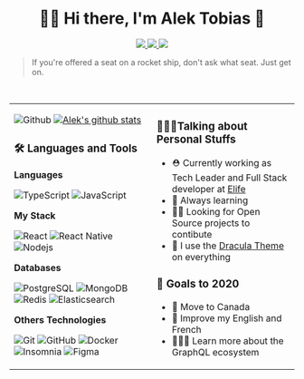 

<h1 align="center">👋🏻 Hi there, I'm Alek Tobias 🚀</h1>
<p align="center">
<a href="https://github.com/alektobias" alt="Github">
  <img src="https://img.shields.io/badge/-Github-000?style=flat&logo=Github&logoColor=white" />
</a>
<a href="https://www.linkedin.com/in/alek-tobias-barreira-lima-754395157/" alt="LinkedIn">
  <img src="https://img.shields.io/badge/-LinkedIn-blue?style=flat&logo=Linkedin&logoColor=white" />
</a>
<a href="mailto:alektobias@gmail.com" alt="Gmail">
  <img src="https://img.shields.io/badge/-Gmail-c14438?style=flat&logo=Gmail&logoColor=white" />
</a>

<!-- [![Discord](https://img.shields.io/badge/-Discord-000000?style=flat&logo=Discord&link=https://github.com/alektobias/)](https://github.com/alektobias/) -->
</p>

> If you're offered a seat on a rocket ship, don't ask what seat. Just get on.

&nbsp;
<table >

  <td width="50%" style="border: 0;">
  <img  alt="Github" src="https://raw.githubusercontent.com/onimur/.github/master/.resources/git-header.svg" />
  <a href="https://github.com/alekotibas">
    <img  alt="Alek's github stats" src="https://github-readme-stats.vercel.app/api?username=alektobias&show_icons=true&hide_border=true" />
  </a>

  ###  🛠 Languages and Tools

 <strong>Languages</strong>

  <img src="https://img.shields.io/badge/-TypeScript-294E80?style=flat&logo=typescript&link=https://github.com/alektobias/" alt="TypeScript" /> 

  <img src="https://img.shields.io/badge/-JavaScript-black?style=flat&logo=javascript&link=https://github.com/alektobias/" alt="JavaScript" /> 
  
 <strong>My Stack</strong>


  <img src="https://img.shields.io/badge/-React-black?style=flat&logo=react&link=https://github.com/alektobias" alt="React" /> 
  <img src="https://img.shields.io/badge/-React%20Native-black?style=flat&logo=react" alt="React Native" /> 
  <img src="https://img.shields.io/badge/-Nodejs-black?style=flat&logo=Node.js&link=https://github.com/alektobias/" alt="Nodejs" /> 

  <strong>Databases</strong>

  <img src="https://img.shields.io/badge/-PostgreSQL-316192?style=flat&logo=postgresql&link=https://github.com/alektobias/" alt="PostgreSQL" /> 
  <img src="https://img.shields.io/badge/-MongoDB-black?style=flat&logo=mongodb&link=https://github.com/alektobias/" alt="MongoDB" /> 
  <img src="https://img.shields.io/badge/-Redis-D22E26?style=flat&logo=redis&logoColor=white&link=https://github.com/alektobias/" alt="Redis" /> 
  <img src="https://img.shields.io/badge/-Elasticsearch-06A5DD?style=flat&logo=elasticsearch&link=https://github.com/alektobias/" alt="Elasticsearch" /> 

  <strong>Others Technologies</strong>

  <img src="https://img.shields.io/badge/-Git-black?style=flat&logo=git&link=https://github.com/alektobias/" alt="Git" /> 
  <img src="https://img.shields.io/badge/-GitHub-181717?style=flat&logo=github&link=https://github.com/alektobias/" alt="GitHub" /> 
  <img src="https://img.shields.io/badge/-Docker-black?style=flat&logo=docker&link=https://github.com/alektobias/" alt="Docker" /> 
  <img src="https://img.shields.io/badge/-Insomnia-5849BE?style=flat&logo=Insomnia&link=https://github.com/alektobias/" alt="Insomnia" /> 
  <img src="https://img.shields.io/badge/-Figma-ffbaba?style=flat&logo=figma" alt="Figma" /> 
  </td>
    <td >

  <!-- Talking about you -->
  ### 🙋🏻‍♂️Talking about Personal Stuffs
  - ⛑ Currently working as Tech Leader and Full Stack developer at [Elife](https://github.com/elifebr)
  - 🧠 Always learning
  - 💪🏻 Looking for Open Source projects to contibute
  - 🦇 I use the [Dracula Theme](https://draculatheme.com) on everything

  ### 🔭 Goals to 2020
  - 🍁 Move to Canada
  - 📢 Improve my English and French
  - 👩🏻‍💻 Learn more about the GraphQL ecosystem 
    
  </td>
</table>
